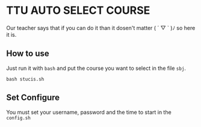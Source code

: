 # TTU AUTO SELECT COURSE

Our teacher says that if you can do it than it dosen't matter ( ´ ▽ ` )ﾉ so here it is.

## How to use
Just run it with `bash` and put the course you want to select in the file `sbj`.

    bash stucis.sh

## Set Configure
You must set your username, password and the time to start in the `config.sh`
